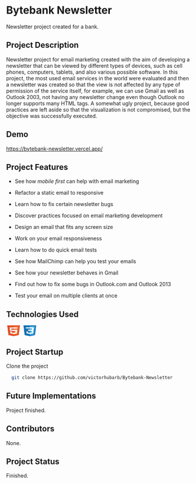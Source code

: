 # Bytebank Newsletter

Newsletter project created for a bank.

## Project Description

Newsletter project for email marketing created with the aim of developing a newsletter that can be viewed by different types of devices, such as cell phones, computers, tablets, and also various possible software. In this project, the most used email services in the world were evaluated and then a newsletter was created so that the view is not affected by any type of permission of the service itself, for example, we can use Gmail as well as Outlook 2003, not having any newsletter change even though Outlook no longer supports many HTML tags. A somewhat ugly project, because good practices are left aside so that the visualization is not compromised, but the objective was successfully executed.

## Demo

https://bytebank-newsletter.vercel.app/

## Project Features

- See how _mobile first_ can help with email marketing
- Refactor a static email to responsive
- Learn how to fix certain newsletter bugs
- Discover practices focused on email marketing development
- Design an email that fits any screen size

- Work on your email responsiveness
- Learn how to do quick email tests
- See how MailChimp can help you test your emails
- See how your newsletter behaves in Gmail
- Find out how to fix some bugs in Outlook.com and Outlook 2013
- Test your email on multiple clients at once

## Technologies Used

<div style="display: inline_block">
  <img align="center" alt="Vic-HTML" height="30" width="40" src="https://raw.githubusercontent.com/devicons/devicon/master/icons/html5/html5-original.svg">
  <img align="center" alt="Vic-CSS" height="30" width="40" src="https://raw.githubusercontent.com/devicons/devicon/master/icons/css3/css3-original.svg">
</div>

## Project Startup

Clone the project

```bash
  git clone https://github.com/victorhubarb/Bytebank-Newsletter
```

## Future Implementations

Project finished.

## Contributors

None.

## Project Status

Finished.
